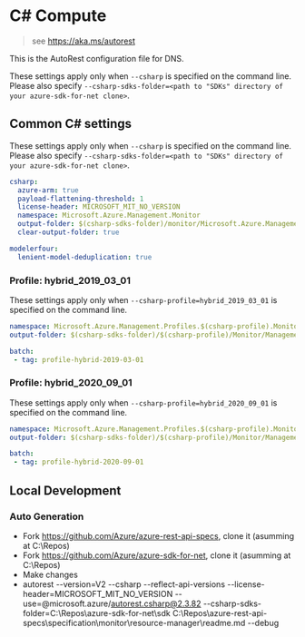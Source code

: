 # C# Compute

> see https://aka.ms/autorest

This is the AutoRest configuration file for DNS.

These settings apply only when `--csharp` is specified on the command line.
Please also specify `--csharp-sdks-folder=<path to "SDKs" directory of your azure-sdk-for-net clone>`.

## Common C# settings

These settings apply only when `--csharp` is specified on the command line.
Please also specify `--csharp-sdks-folder=<path to "SDKs" directory of your azure-sdk-for-net clone>`.

``` yaml $(csharp) && !$(multiapi) && !$(csharp-profile)
csharp:
  azure-arm: true
  payload-flattening-threshold: 1
  license-header: MICROSOFT_MIT_NO_VERSION
  namespace: Microsoft.Azure.Management.Monitor
  output-folder: $(csharp-sdks-folder)/monitor/Microsoft.Azure.Management.Monitor/src/Generated
  clear-output-folder: true
```

``` yaml yaml $(csharp) && $(track2)
modelerfour:
  lenient-model-deduplication: true
```

### Profile: hybrid_2019_03_01

These settings apply only when `--csharp-profile=hybrid_2019_03_01` is specified on the command line.

``` yaml $(csharp-profile)=='hybrid_2019_03_01'
namespace: Microsoft.Azure.Management.Profiles.$(csharp-profile).Monitor
output-folder: $(csharp-sdks-folder)/$(csharp-profile)/Monitor/Management.Monitor/Generated

batch:
 - tag: profile-hybrid-2019-03-01
 ```

### Profile: hybrid_2020_09_01

These settings apply only when `--csharp-profile=hybrid_2020_09_01` is specified on the command line.

``` yaml $(csharp-profile)=='hybrid_2020_09_01'
namespace: Microsoft.Azure.Management.Profiles.$(csharp-profile).Monitor
output-folder: $(csharp-sdks-folder)/$(csharp-profile)/Monitor/Management.Monitor/Generated

batch:
 - tag: profile-hybrid-2020-09-01
 ```

## Local Development

### Auto Generation
- Fork https://github.com/Azure/azure-rest-api-specs, clone it (asumming at C:\Repos) 
- Fork https://github.com/Azure/azure-sdk-for-net, clone it (asumming at C:\Repos)
- Make changes
- autorest --version=V2 --csharp --reflect-api-versions --license-header=MICROSOFT_MIT_NO_VERSION --use=@microsoft.azure/autorest.csharp@2.3.82 --csharp-sdks-folder=C:\Repos\azure-sdk-for-net\sdk C:\Repos\azure-rest-api-specs\specification\monitor\resource-manager\readme.md --debug